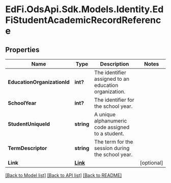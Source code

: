 # EdFi.OdsApi.Sdk.Models.Identity.EdFiStudentAcademicRecordReference
## Properties

Name | Type | Description | Notes
------------ | ------------- | ------------- | -------------
**EducationOrganizationId** | **int?** | The identifier assigned to an education organization. | 
**SchoolYear** | **int?** | The identifier for the school year. | 
**StudentUniqueId** | **string** | A unique alphanumeric code assigned to a student. | 
**TermDescriptor** | **string** | The term for the session during the school year. | 
**Link** | [**Link**](Link.md) |  | [optional] 

[[Back to Model list]](../README.md#documentation-for-models) [[Back to API list]](../README.md#documentation-for-api-endpoints) [[Back to README]](../README.md)

